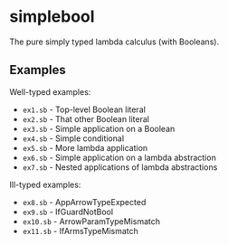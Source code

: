 # simplebool

The pure simply typed lambda calculus (with Booleans).

## Examples

Well-typed examples:

* `ex1.sb` - Top-level Boolean literal
* `ex2.sb` - That other Boolean literal
* `ex3.sb` - Simple application on a Boolean
* `ex4.sb` - Simple conditional
* `ex5.sb` - More lambda application
* `ex6.sb` - Simple application on a lambda abstraction
* `ex7.sb` - Nested applications of lambda abstractions

Ill-typed examples:

* `ex8.sb` - AppArrowTypeExpected
* `ex9.sb` - IfGuardNotBool
* `ex10.sb` - ArrowParamTypeMismatch
* `ex11.sb` - IfArmsTypeMismatch
